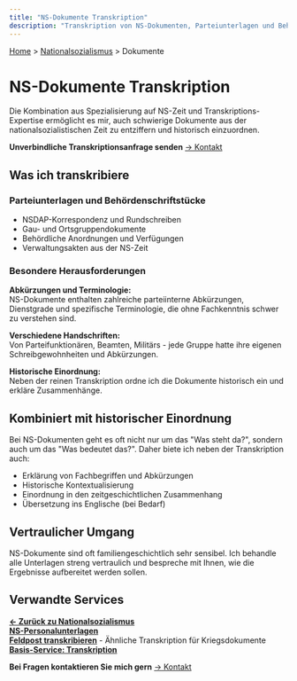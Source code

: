 ```yaml
---
title: "NS-Dokumente Transkription"
description: "Transkription von NS-Dokumenten, Parteiunterlagen und Behördenschriftstücken aus der Zeit 1933-1945."
---
```


[Home](/) > [Nationalsozialismus](/nationalsozialismus/) > Dokumente

# NS-Dokumente Transkription

Die Kombination aus Spezialisierung auf NS-Zeit und Transkriptions-Expertise ermöglicht es mir, auch schwierige Dokumente aus der nationalsozialistischen Zeit zu entziffern und historisch einzuordnen.

**Unverbindliche Transkriptionsanfrage senden** [→ Kontakt](/kontakt)

## Was ich transkribiere

### Parteiunterlagen und Behördenschriftstücke
- NSDAP-Korrespondenz und Rundschreiben
- Gau- und Ortsgruppendokumente
- Behördliche Anordnungen und Verfügungen
- Verwaltungsakten aus der NS-Zeit

### Besondere Herausforderungen

**Abkürzungen und Terminologie:**  
NS-Dokumente enthalten zahlreiche parteiinterne Abkürzungen, Dienstgrade und spezifische Terminologie, die ohne Fachkenntnis schwer zu verstehen sind.

**Verschiedene Handschriften:**  
Von Parteifunktionären, Beamten, Militärs - jede Gruppe hatte ihre eigenen Schreibgewohnheiten und Abkürzungen.

**Historische Einordnung:**  
Neben der reinen Transkription ordne ich die Dokumente historisch ein und erkläre Zusammenhänge.

## Kombiniert mit historischer Einordnung

Bei NS-Dokumenten geht es oft nicht nur um das "Was steht da?", sondern auch um das "Was bedeutet das?". Daher biete ich neben der Transkription auch:

- Erklärung von Fachbegriffen und Abkürzungen
- Historische Kontextualisierung
- Einordnung in den zeitgeschichtlichen Zusammenhang
- Übersetzung ins Englische (bei Bedarf)

## Vertraulicher Umgang

NS-Dokumente sind oft familiengeschichtlich sehr sensibel. Ich behandle alle Unterlagen streng vertraulich und bespreche mit Ihnen, wie die Ergebnisse aufbereitet werden sollen.

## Verwandte Services

**[← Zurück zu Nationalsozialismus](/nationalsozialismus/)**  
**[NS-Personalunterlagen](/nationalsozialismus/personalunterlagen/)**  
**[Feldpost transkribieren](/zweiter-weltkrieg/feldpost/)** - Ähnliche Transkription für Kriegsdokumente  
**[Basis-Service: Transkription](/transkription/)**

**Bei Fragen kontaktieren Sie mich gern** [→ Kontakt](/kontakt/)
